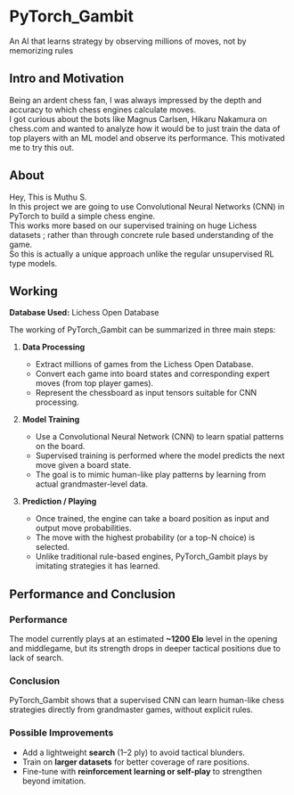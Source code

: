# PyTorch_Gambit
An AI that learns strategy by observing millions of moves, not by memorizing rules

## Intro and Motivation
Being an ardent chess fan, I was always impressed by the depth and accuracy to which chess engines calculate moves.  
I got curious about the bots like Magnus Carlsen, Hikaru Nakamura on chess.com and wanted to analyze how it would be to just 
train the data of top players with an ML model and observe its performance. This motivated me to try this out. 

## About
Hey, This is Muthu S.  
In this project we are going to use Convolutional Neural Networks (CNN) in PyTorch to build a simple chess engine.  
This works more based on our supervised training on huge Lichess datasets ; rather than through concrete rule based understanding of the game.  
So this is actually a unique approach unlike the regular unsupervised RL type models.

## Working
**Database Used:** Lichess Open Database  

The working of PyTorch_Gambit can be summarized in three main steps:

1. **Data Processing**  
   - Extract millions of games from the Lichess Open Database.  
   - Convert each game into board states and corresponding expert moves (from top player games).  
   - Represent the chessboard as input tensors suitable for CNN processing.  

2. **Model Training**  
   - Use a Convolutional Neural Network (CNN) to learn spatial patterns on the board.  
   - Supervised training is performed where the model predicts the next move given a board state.  
   - The goal is to mimic human-like play patterns by learning from actual grandmaster-level data.  

3. **Prediction / Playing**  
   - Once trained, the engine can take a board position as input and output move probabilities.  
   - The move with the highest probability (or a top-N choice) is selected.  
   - Unlike traditional rule-based engines, PyTorch_Gambit plays by imitating strategies it has learned.  

## Performance and Conclusion

### Performance
The model currently plays at an estimated **~1200 Elo** level in the opening and middlegame, but its strength drops in deeper tactical positions due to lack of search.  

### Conclusion
PyTorch_Gambit shows that a supervised CNN can learn human-like chess strategies directly from grandmaster games, without explicit rules.  

### Possible Improvements
- Add a lightweight **search** (1–2 ply) to avoid tactical blunders.  
- Train on **larger datasets** for better coverage of rare positions.  
- Fine-tune with **reinforcement learning or self-play** to strengthen beyond imitation.  

